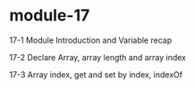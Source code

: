 # module-17

17-1 Module Introduction and Variable recap

17-2 Declare Array, array length and array index

17-3 Array index, get and set by index, indexOf


